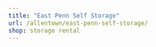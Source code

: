 ```yaml
---
title: "East Penn Self Storage"
url: /allentown/east-penn-self-storage/
shop: storage rental
---
```

